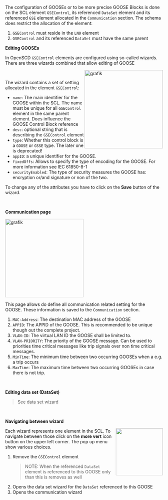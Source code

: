 The configuration of GOOSEs or to be more precise GOOSE Blocks is done on the SCL element `GSEControl`, its referenced `DataSet` element and its referenced `GSE` element allocated in the `Communication` section.
The schema does restrict the allocation of the element:

1. `GSEControl` must reside in the `LN0` element
2. `GSEControl` and its referenced `DataSet` must have the same parent

**Editing GOOSEs**

In OpenSCD `GSEControl` elements are configured using so-called wizards. There are three wizards combined that allow editing of GOOSE

<img align="right" width="250" alt="grafik" src="https://user-images.githubusercontent.com/66802940/182388141-9818dc40-9d27-4fd1-bc24-a9f78b0f1304.png">

&nbsp;

The wizard contains a set of setting allocated in the element `GSEControl`:

- `name`: The main identifier for the GOOSE within the SCL. The name must be unique for all `GSEControl` element in the same parent element. Does influence the GOOSE Control Block reference
- `desc`: optional string that is describing the `GSEControl` element
- `type`: Whether this control block is a `GOOSE` or `GSSE` type. The later one is deprecated!
- `appID`: a unique identifier for the GOOSE.
- `fixedOffs`: Allows to specify the type of encoding for the GOOSE. For more information see IEC 61850-8-1
- `securityEnabled`: The type of security measures the GOOSE has: encryption or/and signature or non of the two.

To change any of the attributes you have to click on the **Save** button of the wizard.

&nbsp;

**Communication page**

<img width="250" alt="grafik"  src="https://user-images.githubusercontent.com/66802940/182598880-546ded95-63a4-429c-9ae1-24600e4e8500.png">

This page allows do define all communication related setting for the GOOSE. These information is saved to the `Communication` section.

1. `MAC-Address`: The destination MAC address of the GOOSE
2. `APPID`: The APPID of the GOOSE. This is recommended to be unique though out the complete project.
3. `VLAN-ID`: The virtual LAN ID the GOOSE shall be limited to.
4. `VLAN-PRIORITY`: The priority of the GOOSE message. Can be used to priorities time critical messages like trip signals over non time critical messages.
5. `MinTime`: The minimum time between two occurring GOOSEs when a e.g. a trip occurs
6. `MaxTime`: The maximum time between two occurring GOOSEs in case there is not trip.

&nbsp;

**Editing data set (DataSet)**

> See data set wizard

&nbsp;

**Navigating between wizard**

<img align="right" width="150" src="https://user-images.githubusercontent.com/66802940/182599062-dd5b6cbe-f530-4086-b364-a720968a85cf.png">

Each wizard represents one element in the SCL. To navigate between those click on the **more vert** icon button on the upper left corner. The pop up menu show various choices.

1. Remove the `GSEControl` element
   > NOTE: When the referenced `DataSet` element is referenced to this GOOSE only than this is removes as well
2. Opens the data set wizard for the `DataSet` referenced to this GOOSE
3. Opens the communication wizard
